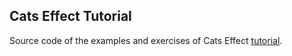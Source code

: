## Cats Effect Tutorial

Source code of the examples and exercises of Cats Effect [tutorial](https://typelevel.org/cats-effect/tutorial/tutorial.html).